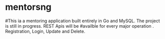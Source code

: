 # mentorsng

#This ia a mentoring application built entirely in Go and MySQL. The project is still in progress. REST Apis will be
#availble for every major operation . Registration, Login, Update and Delete. 

